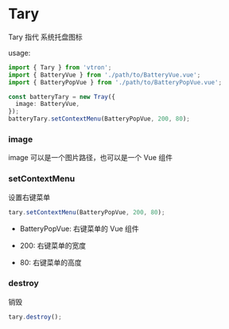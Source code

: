 # Tary

Tary 指代 系统托盘图标

usage:

```ts
import { Tary } from 'vtron';
import { BatteryVue } from './path/to/BatteryVue.vue';
import { BatteryPopVue } from './path/to/BatteryPopVue.vue';

const batteryTary = new Tray({
  image: BatteryVue,
});
batteryTary.setContextMenu(BatteryPopVue, 200, 80);
```

### image

image 可以是一个图片路径，也可以是一个 Vue 组件

### setContextMenu

设置右键菜单

```ts
tary.setContextMenu(BatteryPopVue, 200, 80);
```

- BatteryPopVue: 右键菜单的 Vue 组件

- 200: 右键菜单的宽度

- 80: 右键菜单的高度

### destroy

销毁

```ts
tary.destroy();
```
